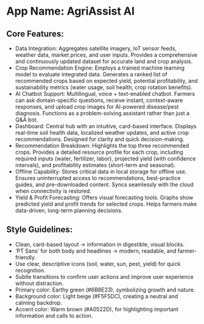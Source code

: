 # **App Name**: AgriAssist AI

## Core Features:

- Data Integration: Aggregates satellite imagery, IoT sensor feeds, weather data, market prices, and user inputs. Provides a comprehensive and continuously updated dataset for accurate land and crop analysis.
- Crop Recommendation Engine: Employs a trained machine learning model to evaluate integrated data. Generates a ranked list of recommended crops based on expected yield, potential profitability, and sustainability metrics (water usage, soil health, crop rotation benefits).
- AI Chatbot Support: Multilingual, voice + text-enabled chatbot. Farmers can ask domain-specific questions, receive instant, context-aware responses, and upload crop images for AI-powered disease/pest diagnosis. Functions as a problem-solving assistant rather than just a Q&A bot.
- Dashboard: Central hub with an intuitive, card-based interface. Displays real-time soil health data, localized weather updates, and active crop recommendations. Designed for clarity and quick decision-making.
- Recommendation Breakdown: Highlights the top three recommended crops. Provides a detailed resource profile for each crop, including required inputs (water, fertilizer, labor), projected yield (with confidence intervals), and profitability estimates (short-term and seasonal).
- Offline Capability: Stores critical data in local storage for offline use. Ensures uninterrupted access to recommendations, best-practice guides, and pre-downloaded content. Syncs seamlessly with the cloud when connectivity is restored.
- Yield & Profit Forecasting: Offers visual forecasting tools. Graphs show predicted yield and profit trends for selected crops. Helps farmers make data-driven, long-term planning decisions.

## Style Guidelines:

- Clean, card-based layout → information in digestible, visual blocks.
- ‘PT Sans’ for both body and headlines → modern, readable, and farmer-friendly.
- Use clear, descriptive icons (soil, water, sun, pest, yield) for quick recognition.
- Subtle transitions to confirm user actions and improve user experience without distraction.
- Primary color: Earthy green (#6B8E23), symbolizing growth and nature.
- Background color: Light beige (#F5F5DC), creating a neutral and calming backdrop.
- Accent color: Warm brown (#A0522D), for highlighting important information and calls to action.